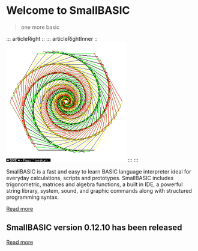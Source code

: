 # Welcome to SmallBASIC

> one more basic

::: articleRight ::
::: articleRightInner ::
![Spiral](/images/screenshots/c_hex.png)
:::
:::

SmallBASIC is a fast and easy to learn BASIC language interpreter ideal for everyday calculations, scripts and prototypes. SmallBASIC includes trigonometric, matrices and algebra functions, a built in IDE, a powerful string library, system, sound, and graphic commands along with structured programming syntax.

[Read more](/pages/guide.html)

## SmallBASIC version 0.12.10 has been released

[Read more](/posts/2017-24-12-1.html)
